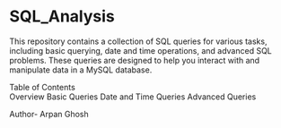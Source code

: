 # SQL_Analysis
This repository contains a collection of SQL queries for various tasks, including basic querying, date and time operations, and advanced SQL problems. These queries are designed to help you interact with and manipulate data in a MySQL database.

Table of Contents
<br>
Overview
Basic Queries
Date and Time Queries
Advanced Queries

Author- Arpan Ghosh
